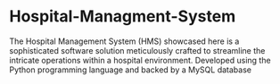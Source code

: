 # Hospital-Managment-System
The Hospital Management System (HMS) showcased here is a sophisticated software solution meticulously crafted to streamline the intricate operations within a hospital environment. Developed using the Python programming language and backed by a MySQL database
